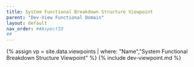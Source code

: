```yaml
---
title: System Functional Breakdown Structure Viewpoint
parent: "Dev-View Functional Domain"
layout: default
nav_order: ##AspectID
##
---
```

{% assign vp = site.data.viewpoints | where: "Name","System Functional Breakdown Structure Viewpoint" %}
{% include dev-viewpoint.md %}